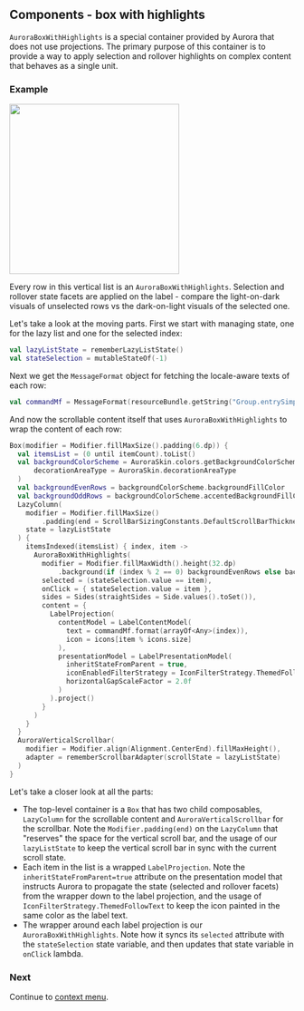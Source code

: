 ## Components - box with highlights

`AuroraBoxWithHighlights` is a special container provided by Aurora that does not use projections. The primary purpose of this container is to provide a way to apply selection and rollover highlights on complex content that behaves as a single unit.

### Example

<img src="https://raw.githubusercontent.com/kirill-grouchnikov/aurora/icicle/docs/images/component/walkthrough/box-with-highlights.png" width="300" border=0/>

Every row in this vertical list is an `AuroraBoxWithHighlights`. Selection and rollover state facets are applied on the label - compare the light-on-dark visuals of unselected rows vs the dark-on-light visuals of the selected one.

Let's take a look at the moving parts. First we start with managing state, one for the lazy list and one for the selected index:

```kotlin
val lazyListState = rememberLazyListState()
val stateSelection = mutableStateOf(-1)
```

Next we get the `MessageFormat` object for fetching the locale-aware texts of each row:

```kotlin
val commandMf = MessageFormat(resourceBundle.getString("Group.entrySimple"))
```

And now the scrollable content itself that uses `AuroraBoxWithHighlights` to wrap the content of each row:

```kotlin
Box(modifier = Modifier.fillMaxSize().padding(6.dp)) {
  val itemsList = (0 until itemCount).toList()
  val backgroundColorScheme = AuroraSkin.colors.getBackgroundColorScheme(
      decorationAreaType = AuroraSkin.decorationAreaType
  )
  val backgroundEvenRows = backgroundColorScheme.backgroundFillColor
  val backgroundOddRows = backgroundColorScheme.accentedBackgroundFillColor
  LazyColumn(
    modifier = Modifier.fillMaxSize()
        .padding(end = ScrollBarSizingConstants.DefaultScrollBarThickness),
    state = lazyListState
  ) {
    itemsIndexed(itemsList) { index, item ->
      AuroraBoxWithHighlights(
        modifier = Modifier.fillMaxWidth().height(32.dp)
            .background(if (index % 2 == 0) backgroundEvenRows else backgroundOddRows),
        selected = (stateSelection.value == item),
        onClick = { stateSelection.value = item },
        sides = Sides(straightSides = Side.values().toSet()),
        content = {
          LabelProjection(
            contentModel = LabelContentModel(
              text = commandMf.format(arrayOf<Any>(index)),
              icon = icons[item % icons.size]
            ),
            presentationModel = LabelPresentationModel(
              inheritStateFromParent = true,
              iconEnabledFilterStrategy = IconFilterStrategy.ThemedFollowText,
              horizontalGapScaleFactor = 2.0f
            )
          ).project()
        }
      )
    }
  }
  AuroraVerticalScrollbar(
    modifier = Modifier.align(Alignment.CenterEnd).fillMaxHeight(),
    adapter = rememberScrollbarAdapter(scrollState = lazyListState)
  )
}
```

Let's take a closer look at all the parts:

- The top-level container is a `Box` that has two child composables, `LazyColumn` for the scrollable content and `AuroraVerticalScrollbar` for the scrollbar. Note the `Modifier.padding(end)` on the `LazyColumn` that "reserves" the space for the vertical scroll bar, and the usage of our `lazyListState` to keep the vertical scroll bar in sync with the current scroll state.
- Each item in the list is a wrapped `LabelProjection`. Note the `inheritStateFromParent=true` attribute on the presentation model that instructs Aurora to propagate the state (selected and rollover facets) from the wrapper down to the label projection, and the usage of `IconFilterStrategy.ThemedFollowText` to keep the icon painted in the same color as the label text.
- The wrapper around each label projection is our `AuroraBoxWithHighlights`. Note how it syncs its `selected` attribute with the `stateSelection` state variable, and then updates that state variable in `onClick` lambda.

### Next

Continue to [context menu](ContextMenu.md).
